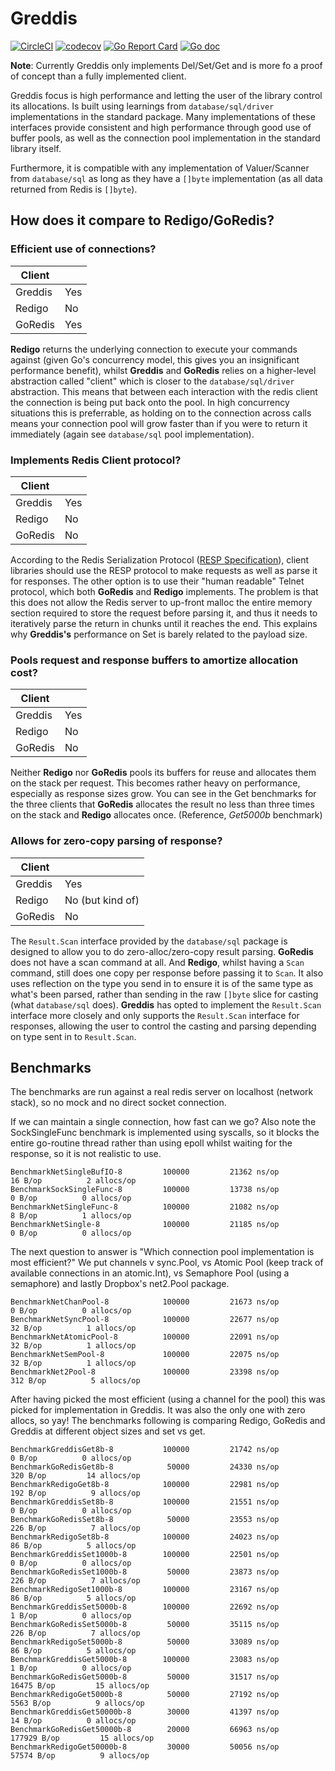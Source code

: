 # Greddis

[![CircleCI](https://circleci.com/gh/mikn/greddis/tree/master.svg?style=svg)](https://circleci.com/gh/mikn/greddis/tree/master)
[![codecov](https://codecov.io/gh/mikn/greddis/branch/master/graph/badge.svg)](https://codecov.io/gh/mikn/greddis)
[![Go Report Card](https://goreportcard.com/badge/github.com/mikn/greddis)](https://goreportcard.com/report/github.com/mikn/greddis)
[![Go doc](http://img.shields.io/badge/go-documentation-blue.svg?style=flat-square)](https://godoc.org/github.com/mikn/greddis)

**Note**: Currently Greddis only implements Del/Set/Get and is more fo a proof of concept than a fully implemented client.

Greddis focus is high performance and letting the user of the library control its allocations. Is built using learnings from `database/sql/driver` implementations in the standard package. Many implementations of these interfaces provide consistent and high performance through good use of buffer pools, as well as the connection pool implementation in the standard library itself.

Furthermore, it is compatible with any implementation of Valuer/Scanner from `database/sql` as long as they have a `[]byte` implementation (as all data returned from Redis is `[]byte`).

## How does it compare to Redigo/GoRedis?

### Efficient use of connections?

| Client  |     |
| ------- | --- |
| Greddis | Yes |
| Redigo  | No  |
| GoRedis | Yes |

**Redigo** returns the underlying connection to execute your commands against (given Go's concurrency model, this gives you an insignificant performance benefit), whilst **Greddis** and **GoRedis** relies on a higher-level abstraction called "client" which is closer to the `database/sql/driver` abstraction. This means that between each interaction with the redis client the connection is being put back onto the pool. In high concurrency situations this is preferrable, as holding on to the connection across calls means your connection pool will grow faster than if you were to return it immediately (again see `database/sql` pool implementation).

### Implements Redis Client protocol?

| Client  |     |
| ------- | --- |
| Greddis | Yes |
| Redigo  | No  |
| GoRedis | No  |

According to the Redis Serialization Protocol ([RESP Specification](https://redis.io/topics/protocol)), client libraries should use the RESP protocol to make requests as well as parse it for responses. The other option is to use their "human readable" Telnet protocol, which both **GoRedis** and **Redigo** implements. The problem is that this does not allow the Redis server to up-front malloc the entire memory section required to store the request before parsing it, and thus it needs to iteratively parse the return in chunks until it reaches the end. This explains why **Greddis's** performance on Set is barely related to the payload size.

### Pools request and response buffers to amortize allocation cost?

| Client  |     |
| ------- | --- |
| Greddis | Yes |
| Redigo  | No  |
| GoRedis | No  |

Neither **Redigo** nor **GoRedis** pools its buffers for reuse and allocates them on the stack per request. This becomes rather heavy on performance, especially as response sizes grow. You can see in the Get benchmarks for the three clients that **GoRedis** allocates the result no less than three times on the stack and **Redigo** allocates once. (Reference, *Get5000b* benchmark)

### Allows for zero-copy parsing of response?

| Client  |                  |
| ------- | ---------------- |
| Greddis | Yes              |
| Redigo  | No (but kind of) |
| GoRedis | No               |

The `Result.Scan` interface provided by the `database/sql` package is designed to allow you to do zero-alloc/zero-copy result parsing. **GoRedis** does not have a scan command at all. And **Redigo**, whilst having a `Scan` command, still does one copy per response before passing it to `Scan`. It also uses reflection on the type you send in to ensure it is of the same type as what's been parsed, rather than sending in the raw `[]byte` slice for casting (what `database/sql` does). **Greddis** has opted to implement the `Result.Scan` interface more closely and only supports the `Result.Scan` interface for responses, allowing the user to control the casting and parsing depending on type sent in to `Result.Scan`.

## Benchmarks

The benchmarks are run against a real redis server on localhost (network stack), so no mock and no direct socket connection.

If we can maintain a single connection, how fast can we go?
Also note the SockSingleFunc benchmark is implemented using syscalls, so it blocks the entire go-routine thread rather than using epoll whilst waiting for the response, so it is not realistic to use.
```
BenchmarkNetSingleBufIO-8     	  100000	     21362 ns/op	      16 B/op	       2 allocs/op
BenchmarkSockSingleFunc-8     	  100000	     13738 ns/op	       0 B/op	       0 allocs/op
BenchmarkNetSingleFunc-8      	  100000	     21082 ns/op	       8 B/op	       1 allocs/op
BenchmarkNetSingle-8          	  100000	     21185 ns/op	       0 B/op	       0 allocs/op
```
The next question to answer is "Which connection pool implementation is most efficient?"
We put channels v sync.Pool, vs Atomic Pool (keep track of available connections in an atomic.Int), vs Semaphore Pool (using a semaphore) and lastly Dropbox's net2.Pool package.
```
BenchmarkNetChanPool-8        	  100000	     21673 ns/op	       0 B/op	       0 allocs/op
BenchmarkNetSyncPool-8        	  100000	     22677 ns/op	      32 B/op	       1 allocs/op
BenchmarkNetAtomicPool-8      	  100000	     22091 ns/op	      32 B/op	       1 allocs/op
BenchmarkNetSemPool-8         	  100000	     22075 ns/op	      32 B/op	       1 allocs/op
BenchmarkNet2Pool-8           	  100000	     23398 ns/op	     312 B/op	       5 allocs/op
```
After having picked the most efficient (using a channel for the pool) this was picked for implementation in Greddis. It was also the only one with zero allocs, so yay!
The benchmarks following is comparing Redigo, GoRedis and Greddis at different object sizes and set vs get.
```
BenchmarkGreddisGet8b-8       	  100000	     21742 ns/op	       0 B/op	       0 allocs/op
BenchmarkGoRedisGet8b-8       	   50000	     24330 ns/op	     320 B/op	      14 allocs/op
BenchmarkRedigoGet8b-8        	  100000	     22981 ns/op	     192 B/op	       9 allocs/op
BenchmarkGreddisSet8b-8       	  100000	     21551 ns/op	       0 B/op	       0 allocs/op
BenchmarkGoRedisSet8b-8       	   50000	     23553 ns/op	     226 B/op	       7 allocs/op
BenchmarkRedigoSet8b-8        	  100000	     24023 ns/op	      86 B/op	       5 allocs/op
BenchmarkGreddisSet1000b-8    	  100000	     22501 ns/op	       0 B/op	       0 allocs/op
BenchmarkGoRedisSet1000b-8    	   50000	     23873 ns/op	     226 B/op	       7 allocs/op
BenchmarkRedigoSet1000b-8     	  100000	     23167 ns/op	      86 B/op	       5 allocs/op
BenchmarkGreddisSet5000b-8    	  100000	     22692 ns/op	       1 B/op	       0 allocs/op
BenchmarkGoRedisSet5000b-8    	   50000	     35115 ns/op	     226 B/op	       7 allocs/op
BenchmarkRedigoSet5000b-8     	   50000	     33089 ns/op	      86 B/op	       5 allocs/op
BenchmarkGreddisGet5000b-8    	  100000	     23083 ns/op	       1 B/op	       0 allocs/op
BenchmarkGoRedisGet5000b-8    	   50000	     31517 ns/op	   16475 B/op	      15 allocs/op
BenchmarkRedigoGet5000b-8     	   50000	     27192 ns/op	    5563 B/op	       9 allocs/op
BenchmarkGreddisGet50000b-8   	   30000	     41397 ns/op	      14 B/op	       0 allocs/op
BenchmarkGoRedisGet50000b-8   	   20000	     66963 ns/op	  177929 B/op	      15 allocs/op
BenchmarkRedigoGet50000b-8    	   30000	     50056 ns/op	   57574 B/op	       9 allocs/op
```
